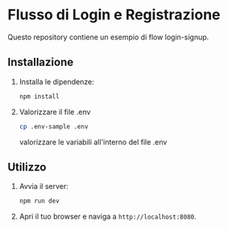 # Flusso di Login e Registrazione

Questo repository contiene un esempio di flow login-signup.

## Installazione

1. Installa le dipendenze:

    ```bash
    npm install
    ```

2. Valorizzare il file .env

    ```bash
    cp .env-sample .env
    ```

    valorizzare le variabili all'interno del file .env

## Utilizzo

1. Avvia il server:

    ```bash
    npm run dev
    ```

2. Apri il tuo browser e naviga a `http://localhost:8080`.
